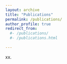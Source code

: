 ```yaml
---
layout: archive
title: "Publications"
permalink: /publications/
author_profile: true
redirect_from: 
  #- /publications/
  #- /publications.html
  
---
```


xx.